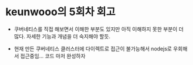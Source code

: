# keunwooo의 5회차 회고
> 
>

- 쿠버네티스를 직접 해보면서 이해한 부분도 있지만 아직 이해하지 못한 부분이 더 많다.
  자세한 기능과 개념을 더 숙지해야 할듯.
  
- 현재 만든 쿠버네티스 클러스터에 다이렉트로 접근이 불가능해서 nodejs로 우회해서 접근중임... 코드 마저 완성하자
